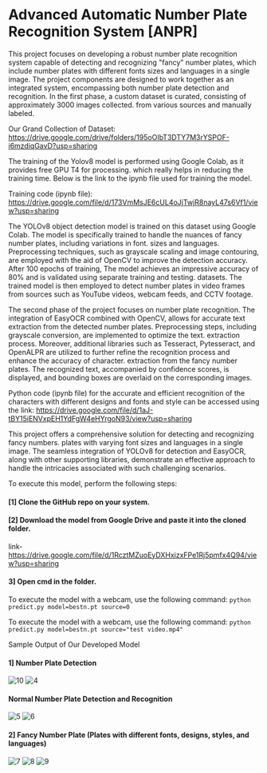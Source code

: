 # Advanced Automatic Number Plate Recognition System [ANPR]

This project focuses on developing a robust number plate recognition system capable of
detecting and recognizing "fancy" number plates, which include number plates with different fonts
sizes and languages in a single image. The project components are designed to work together as
an integrated system, encompassing both number plate detection and recognition.
In the first phase, a custom dataset is curated, consisting of approximately 3000 images collected.
from various sources and manually labeled.

Our Grand Collection of Dataset: https://drive.google.com/drive/folders/195oOIbT3DTY7M3rYSPOF-i6mzdiqGavD?usp=sharing

The training of the Yolov8 model is performed using Google Colab, as it provides free GPU T4 for processing.
which really helps in reducing the training time. Below is the link to the ipynb file used for training the model.

Training code (ipynb file): https://drive.google.com/file/d/173VmMsJE6cUL4oJjTwjR8nayL47s6Vf1/view?usp=sharing

The YOLOv8 object detection model is trained on this dataset using Google Colab. The model is
specifically trained to handle the nuances of fancy number plates, including variations in font.
sizes and languages. Preprocessing techniques, such as grayscale scaling and image contouring,
are employed with the aid of OpenCV to improve the detection accuracy. After 100 epochs of training,
The model achieves an impressive accuracy of 80% and is validated using separate training and testing.
datasets. The trained model is then employed to detect number plates in video frames from sources
such as YouTube videos, webcam feeds, and CCTV footage.

The second phase of the project focuses on number plate recognition. The integration of EasyOCR
combined with OpenCV, allows for accurate text extraction from the detected number plates.
Preprocessing steps, including grayscale conversion, are implemented to optimize the text.
extraction process. Moreover, additional libraries such as Tesseract, Pytesseract, and OpenALPR
are utilized to further refine the recognition process and enhance the accuracy of character.
extraction from the fancy number plates. The recognized text, accompanied by confidence scores,
is displayed, and bounding boxes are overlaid on the corresponding images.

Python code (ipynb file) for the accurate and efficient recognition of the characters with different designs and fonts
and style can be accessed using the link: https://drive.google.com/file/d/1aJ-tBY15iENVxpEH1YdFgW4eHYrgoN93/view?usp=sharing

This project offers a comprehensive solution for detecting and recognizing fancy numbers.
plates with varying font sizes and languages in a single image. The seamless integration of
YOLOv8 for detection and EasyOCR, along with other supporting libraries, demonstrate an
effective approach to handle the intricacies associated with such challenging scenarios.

To execute this model, perform the following steps:
#### [1] Clone the GitHub repo on your system.

#### [2] Download the model from Google Drive and paste it into the cloned folder.
link- https://drive.google.com/file/d/1RcztMZuoEyDXHxizxFPe1Rj5pmfx4Q94/view?usp=sharing

#### 3] Open cmd in the folder.
To execute the model with a webcam, use the following command:
     ```
     python predict.py model=bestn.pt source=0
     ```

To execute the model with a webcam, use the following command:
     ```
     python predict.py model=bestn.pt source="test video.mp4"
     ```

Sample Output of Our Developed Model

#### 1] Number Plate Detection

![10](https://github.com/samay-jain/Advanced-Automatic-Number-Plate-Recognition-System-ANPR-/assets/116068471/316583a5-7d81-4f36-b7d4-adc2b5562fa4)
![4](https://github.com/samay-jain/Advanced-Automatic-Number-Plate-Recognition-System-ANPR-/assets/116068471/3e046f30-2063-4e34-988c-e6b8426e7a69)

#### Normal Number Plate Detection and Recognition

![5](https://github.com/samay-jain/Advanced-Automatic-Number-Plate-Recognition-System-ANPR-/assets/116068471/7c873989-1f8b-486e-82e7-95e0a4bce30c)
![6](https://github.com/samay-jain/Advanced-Automatic-Number-Plate-Recognition-System-ANPR-/assets/116068471/2626a7ec-4485-418f-97c4-62ba2083f988)

#### 2] Fancy Number Plate (Plates with different fonts, designs, styles, and languages)

![7](https://github.com/samay-jain/Advanced-Automatic-Number-Plate-Recognition-System-ANPR-/assets/116068471/9fd100cc-cd6c-434e-b778-382f24cc22d8)
![8](https://github.com/samay-jain/Advanced-Automatic-Number-Plate-Recognition-System-ANPR-/assets/116068471/f304415e-4705-4d0e-8722-b44757bec80c)
![9](https://github.com/samay-jain/Advanced-Automatic-Number-Plate-Recognition-System-ANPR-/assets/116068471/2d24b807-08fb-4282-ad75-87c10f9af9a2)
